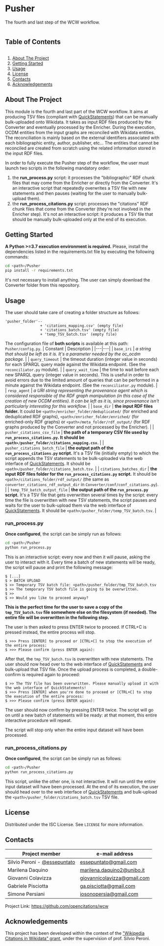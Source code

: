 # Pusher
The fourth and last step of the WCW workflow.

<!-- TABLE OF CONTENTS -->
<summary><h2 style="display: inline-block">Table of Contents</h2></summary>
<ol>
    <li><a href="#about-the-project">About The Project</a></li>
    <li><a href="#getting-started">Getting Started</a></li>
    <li><a href="#usage">Usage</a></li>
    <li><a href="#license">License</a></li>
    <li><a href="#contacts">Contacts</a></li>
    <li><a href="#acknowledgements">Acknowledgements</a></li>
</ol>

<!-- ABOUT THE PROJECT -->
## About The Project
This module is the fourth and last part of the WCW workflow. It aims at producing TSV files (compliant with [QuickStatements](https://quickstatements.toolforge.org/#/)) that can be manually bulk-uploaded onto Wikidata. It takes
as input RDF files produced by the Converter and eventually processed by the Enricher. During
the execution, OCDM entities from the input graphs are reconciled with Wikidata entities. The
reconciliation is mainly based on the external identifiers associated with each bibliographic
entity, author, publisher, etc... The entities that cannot be reconciled are created from scratch using the related information stored in the input RDF files.

In order to fully execute the Pusher step of the workflow, the user must launch two scripts in the
following mandatory order:
  1. the **run_process.py** script: it processes the "bibliographic" RDF chunk files that may come from the Enricher or directly from the Converter. It's an interactive script that repeatedly overwrites a TSV file with new statements and then pauses (waiting for the user to manually bulk-upload them).
  2. the **run_process_citations.py** script: processes the "citations" RDF chunk files that come from the Converter (they're not involved in the Enricher step). It's not an interactive script: it produces a TSV file that should be manually bulk-uploaded only at the end of its execution.

<!-- GETTING STARTED -->
## Getting Started
**A Python >=3.7 execution environment is required.** Please, install the dependencies listed
in the requirements.txt file by executing the following commands:
```bash
cd <path>/Pusher
pip install -r requirements.txt
```

It's not necessary to install anything. The user can simply download the Converter folder from this 
repository.

<!-- USAGE EXAMPLES -->
## Usage
The user should take care of creating a folder structure as follows:
```
'pusher_folder'--
                + 'citations_mapping.csv' (empty file)
                + 'citations_batch.tsv' (empty file)
                + 'temp_TSV_batch.tsv' (empty file)
```

The configuration file of **both scripts** is available at this path: `Pusher/config.py`.
| Constant | Description |
|---|---|
| `base_iri` | _a string that should be left as it is. It's a parameter needed by the oc_ocdm package._ |
| `query_timeout` | the timeout duration (integer value in seconds) for each SPARQL query made against the Wikidata endpoint. (See the `reconciliator.py` module). |
| `query_wait_time` | the time to wait before each new SPARQL query (integer value in seconds). This is useful in order to avoid errors due to the limited amount of queries that can be performed in a minute against the Wikidata endpoint. (See the `reconciliator.py` module). |
| `resp_agent` | _a URI string representing the provenance agent which is considered responsible of the RDF graph manipulation (in this case of the creation of new OCDM entities). It can be left as it is, since provenance isn't particularly interesting for this workflow._ |
| `base_dir` | **the input RDF files folder.** It could be `<path>/enricher_folder/deduplicated/` (for enriched and deduplicated RDF graphs), `<path>/enricher_folder/enriched/` (for enriched-only RDF graphs) or `<path>/meta_folder/rdf_output/` (for RDF graphs produced by the Converter and not processed by the Enricher). |
| `pusher_citations_csv_file` | **the path of a temporary CSV file used by `run_process_citations.py`. It should be `<path>/pusher_folder/citations_mapping.csv`.** |
| `pusher_citations_batch_file` | **the output path of the `run_process_citations.py` script.** It's a TSV file (initially empty) to which the script appends the TSV statements to be bulk-uploaded via the web interface of [QuickStatements](https://quickstatements.toolforge.org/#/). It should be `<path>/pusher_folder/citations_batch.tsv`. |
| `citations_batches_dir` | **the input RDF files folder for the `run_process_citations.py` script.** It should be `<path>/citations_folder/rdf_output/` (the same as `converter_citations_rdf_output_dir` in `Converter/conf/conf_citations.py`). |
| `temp_TSV_batch_output_file` | **the output path of the `run_process.py` script.** It's a TSV file that gets overwritten several times by the script: every time the file is overwritten with new TSV statements, the script pauses and waits for the user to bulk-upload them via the web interface of [QuickStatements](https://quickstatements.toolforge.org/#/). It should be `<path>/pusher_folder/temp_TSV_batch.tsv`. |

### run_process.py
**Once configured**, the script can be simply run as follows:
```bash
cd <path>/Pusher
python run_process.py
```

This is an interactive script: every now and then it will pause, asking the user to interact with it. Every time a batch
of new statements will be ready, the script will pause and print the following message:
```
$ [...]
$ > BATCH UPLOAD
$ >> Temporary TSV batch file: <path>/pusher_folder/tmp_TSV_batch.tsv
$ >> The temporary TSV batch file is going to be overwritten.
$ >>
$ >> Would you like to proceed anyway?
```

**This is the perfect time for the user to save a copy of the `tmp_TSV_batch.tsv` file somewhere else on the filesystem (if needed).
The entire file will be overwritten in the following step.**

The user is then asked to press ENTER twice to proceed. If CTRL+C is pressed instead, the entire process will stop.
```
$ >>> Press [ENTER] to proceed or [CTRL+C] to stop the execution of the entire process:
$ >>> Please confirm (press ENTER again): 
```

After that, the `tmp_TSV_batch.tsv` is overwritten with new statements. The user should now head over to the web interface
of [QuickStatements](https://quickstatements.toolforge.org/#/) and bulk-upload that TSV file. Once the upload process is completed,
a double-confirm is required again to proceed:
```
$ >> The TSV file has been overwritten. Please manually upload it with the web interface of QuickStatements!
$ >>> Press [ENTER] when you're done to proceed or [CTRL+C] to stop the execution of the entire process:
$ >>> Please confirm (press ENTER again): 
```

The user should now confirm by pressing ENTER twice. The script will go on until a new batch of statements will be ready:
at that moment, this entire interactive procedure will repeat.

The script will stop only when the entire input dataset will have been processed.

### run_process_citations.py
**Once configured**, the script can be simply run as follows:
```bash
cd <path>/Pusher
python run_process_citations.py
```

This script, unlike the other one, is not interactive. It will run until the entire input dataset will have been processed.
At the end of its execution, the user should head over to the web interface of [QuickStatements](https://quickstatements.toolforge.org/#/)
and bulk-upload the `<path>/pusher_folder/citations_batch.tsv` TSV file.

<!-- LICENSE -->
## License
Distributed under the ISC License. See `LICENSE` for more information.

<!-- CONTACT -->
## Contacts
|Project member |e-mail address |
|---|---|
| Silvio Peroni - [@essepuntato](https://twitter.com/essepuntato) | essepuntato@gmail.com |
| Marilena Daquino | marilena.daquino2@unibo.it |
| Giovanni Colavizza | giovannicolavizza@gmail.com |
| Gabriele Pisciotta | ga.pisciotta@gmail.com |
| Simone Persiani | iosonopersia@gmail.com |

Project Link: https://github.com/opencitations/wcw

## Acknowledgements
This project has been developed within the context of the ["Wikipedia Citations in Wikidata" grant](https://meta.wikimedia.org/wiki/Wikicite/grant/Wikipedia_Citations_in_Wikidata), 
under the supervision of prof. Silvio Peroni.
